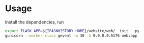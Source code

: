 # Usage

Install the dependencies, run

```bash
export FLASK_APP=${IPASNHISTORY_HOME}/website/web/__init__.py
gunicorn --worker-class gevent -w 10 -b 0.0.0.0:5176 web:app
```

